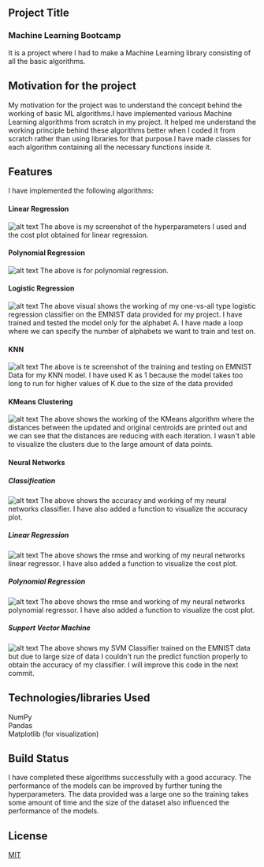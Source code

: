 ## Project Title
### Machine Learning Bootcamp
It is a project where I had to make a Machine Learning library consisting of all the basic algorithms.
## Motivation for the project
My motivation for the project was to understand the concept behind the working of basic ML algorithms.I have implemented various Machine Learning algorithms from scratch in my project. It helped me understand the working principle behind these algorithms better when I coded it from scratch rather than using libraries for that purpose.I have made classes for each algorithm containing all the necessary functions inside it.
## Features
I have implemented the following algorithms:
#### Linear Regression
![alt text](https://github.com/Thiruloksundar/thirurep1/blob/main/2022-04-20.png)
The above is my screenshot of the hyperparameters I used and the cost plot obtained for linear regression.
#### Polynomial Regression
![alt text](https://github.com/Thiruloksundar/thirurep1/blob/main/2022-04-20%20(1).png)
The above is for polynomial regression.
#### Logistic Regression
![alt text](https://github.com/Thiruloksundar/thirurep1/blob/main/2022-04-20%20(3).png)
The above visual shows the working of my one-vs-all type logistic regression classifier on the EMNIST data provided for my project. I have trained and tested the model only for the alphabet A. I have made a loop where we can specify the number of alphabets we want to train and test on.
#### KNN
![alt text](https://github.com/Thiruloksundar/thirurep1/blob/main/2022-04-20%20(4).png)
The above is te screenshot of the training and testing on EMNIST Data for my KNN model. I have used K as 1 because the model takes too long to run for higher values of K due to the size of the data provided
#### KMeans Clustering
![alt text](https://github.com/Thiruloksundar/thirurep1/blob/main/2022-04-20%20(5).png)
The above shows the working of the KMeans algorithm where the distances between the updated and original centroids are printed out and we can see that the distances are reducing with each iteration. I wasn't able to visualize the clusters due to the large amount of data points.
#### Neural Networks
##### Classification
![alt text](https://github.com/Thiruloksundar/thirurep1/blob/main/2022-04-20%20(6).png)
The above shows the accuracy and working of my neural networks classifier. I have also added a function to visualize the accuracy plot.
##### Linear Regression
![alt text](https://github.com/Thiruloksundar/thirurep1/blob/main/2022-04-20%20(7).png)
The above shows the rmse and working of my neural networks linear regressor. I have also added a function to visualize the cost plot.
##### Polynomial Regression
![alt text](https://github.com/Thiruloksundar/thirurep1/blob/main/2022-04-20%20(8).png)
The above shows the rmse and working of my neural networks polynomial regressor. I have also added a function to visualize the cost plot.
##### Support Vector Machine
![alt text](https://github.com/Thiruloksundar/thirurep1/blob/main/2022-04-20%20(9).png)
The above shows my SVM Classifier trained on the EMNIST data but due to large size of data I couldn't run the predict function properly to obtain the accuracy of my classifier. I will improve this code in the next commit.
## Technologies/libraries Used
NumPy                                                                                                                                                                   
Pandas                                                                                                                                                                 
Matplotlib (for visualization)
## Build Status
I have completed these algorithms successfully with a good accuracy. The performance of the models can be improved by further tuning the hyperparameters. The data provided was a large one so the training takes some amount of time and the size of the dataset also influenced the performance of the models.
## License
[MIT](https://choosealicense.com/licenses/mit/)
